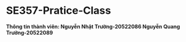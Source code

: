 # SE357-Pratice-Class
**Thông tin thành viên:
  Nguyễn Nhật Trường-20522086
  Nguyễn Quang Trưởng-20522089**

